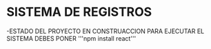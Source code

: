 <h1>SISTEMA DE REGISTROS</h1>
-ESTADO DEL PROYECTO EN CONSTRUACCION
PARA EJECUTAR EL SISTEMA DEBES PONER
'''npm install react'''
